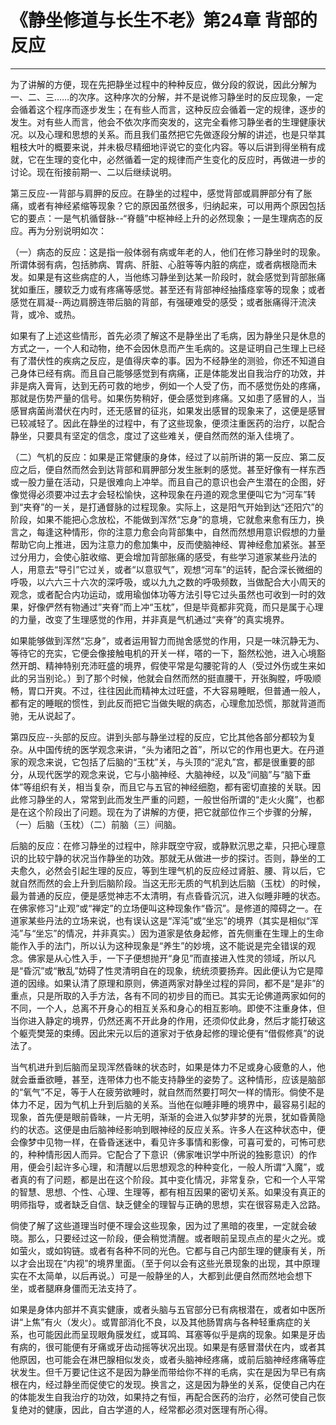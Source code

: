 # 《静坐修道与长生不老》第24章 背部的反应

------

为了讲解的方便，现在先把静坐过程中的种种反应，做分段的叙说，因此分解为一、二、三……的次序。这种序次的分解，并不是说修习静坐时的反应现象，一定会循着这个程序而逐步发生；在有些人而言，这种反应会循着一定的规律，逐步的发生。对有些人而言，他会不依次序而突发的，这完全看修习静坐者的生理健康状况。以及心理和思想的关系。而且我们虽然把它先做逐段分解的讲述，也是只举其粗枝大叶的概要来说，并未极尽精细地评说它的变化内容。等以后讲到得坐稍有成就，它在生理的变化中，必然循着一定的规律而产生变化的反应时，再做进一步的讨论。现在衔接前期一、二以后继续说明。

第三反应-一背部与肩胛的反应。在静坐的过程中，感觉背部或肩胛部分有了胀痛，或者有神经紧缩等现象？它的原因虽然很多，归纳起来，可以用两个原因包括它的要点：一是气机循督脉--“脊髓”中枢神经上升的必然现象；一是生理病态的反应。再为分别说明如次：

（一）病态的反应：这是指一般体弱有病或年老的人，他们在修习静坐时的现象。所谓体弱有病，包括肺病、胃病、肝脏、心脏等等内脏的病症，或者病根隐而未发。如果是有这些病症的人，当他练习静坐到达某一阶段时，就会感觉到背部胀痛犹如重压，腰软乏力或有疼痛等感觉。甚至还有背部神经抽搐痉挛等的现象；或者感觉在肩凝--两边肩膀连带后脑的背部，有强硬难受的感受；或者胀痛得汗流浃背，或冷、或热。

如果有了上述这些情形，首先必须了解这不是静坐出了毛病，因为静坐只是休息的方式之一，一个人和动物，绝不会因休息而产生毛病的。这是证明自己生理上已经有了潜伏性的疾病之反应，是值得庆幸的事。因为不经静坐的测验，你还不知道自己身体已经有病。而且自己能够感觉到有病痛，正是体能发出自我治疗的功效，并非是病入膏肓，达到无药可救的地步，例如一个人受了伤，而不感觉伤处的疼痛，那就是伤势严量的信号。如果伤势稍好，便会感觉到疼痛。又如患了感冒的人，当感冒病菌尚潜伏在内时，还无感冒的征兆，如果发出感冒的现象来了，这便是感冒已较减轻了。因此在静坐的过程中，有了这些现象，便须注重医药的治疗，以配合静坐，只要具有坚定的信念，度过了这些难关，便自然而然的渐入佳境了。

（二）气机的反应：如果是正常健康的身体，经过了以前所讲的第一反应、第二反应之后，便自然而然会到达背部和肩胛部分发生胀剌的感觉。甚至好像有一样东西或一股力量在活动，只是很难向上冲举。而且自己的意识也会产生潜在的企图，好像觉得必须要冲过去才会轻松愉快，这种现象在丹道的观念里便叫它为“河车”转到“夹脊”的一关，是打通督脉的过程现象。实际上，这是阳气开始到达“还阳穴”的阶段，如果不能把心念放松，不能做到浑然“忘身”的意境，它就愈来愈有压力，换言之，每逢这种情形，你的注意力愈会向背部集中，自然而然想用意识假想的力量帮助它向上推进，因为注意力的愈加集中，反而使脑神经、胃神经愈加紧张。甚至过分用力，会使心脏收缩、更会增加背部胀痛的感受，有些学习道家某些丹法的人，用意去“导引”它过关，或者“以意驭气”，观想“河车”的运转，配合深长微细的呼吸，以六六三十六次的深呼吸，或以九九之数的呼吸频数，当做配合大小周天的观念，或者配合内功运动，或用瑜伽体功等方法引导它过头虽然也可收到一时的效果，好像俨然有物通过”夹脊”而上冲“玉枕”，但是毕竟都非究竟，而只是属于心理的力量，改变了生理感觉的作用，并非真是气机通过“夹脊”的真实境界。

如果能够做到浑然“忘身”，或者运用智力而抛舍感觉的作用，只是一味沉静无为、等待它的充实，它便会像接触电机的开关一样，嗒的一下，豁然松弛，进入心境豁然开朗、精神特别充沛旺盛的境界，假使平常是勾腰驼背的人（受过外伤或生来如此的另当别论。）到了那个时候，他就会自然而然的挺直腰干，开张胸膛，呼吸顺畅，胃口开爽。不过，往往因此而精神太过旺盛，不大容易睡眠，但普通一般人，都有定的睡眠的惯性，到此反而把它当做失眠的病态，心理愈加恐慌，那就背道而驰，无从说起了。

第四反应--头部的反应。讲到头部与静坐过程的反应，它比其他各部分都较为复杂。从中国传统的医学观念来讲，“头为诸阳之首”，所以它的作用也更大。在丹道家的观念来说，它包括了后脑的“玉枕”关，与头顶的“泥丸”宫，都是很重要的部分，从现代医学的观念来说，它与小脑神经、大脑神经，以及“间脑”与“脑下垂体”等组织有关，相当复杂，而且它与五官的神经细胞，都有密切直接的关联。因此修习静坐的人，常常到此而发生严重的问题，一般世俗所谓的“走火火魔”，也都是在这个阶段出了问题。现在为了讲解的方便，把它就部位作三个步骤的分解，（一）后脑（玉枕）（二）前脑（三）间脑。

后脑的反应：在修习静坐的过程中，除非既空守寂，或静默沉思之辈，只把心理意识的比较宁静的状况当作静坐的功效。那就无从做进一步的探讨。否则，静坐的工夫愈久，必然会引起生理的反应，等到生理气机的反应经过肾脏、腰、背以后，它就自然而然的会上升到后脑阶段。当这无形无质的气机到达后脑（玉枕）的时候，最为普通的反应，便是感觉神志不太清明，有点昏昏沉沉，进入似睡非睡的状态。在佛家修习“止观”或“禅定”的立场便叫这种现象作“昏沉”。是修道的障碍之一。在道家某些丹法的立场来说，也有误认这是“浑沌”或“坐忘”的境界（其实是相似“浑沌”与“坐忘”的情况，并非真实。）因为道家是依身起修，首先侧重在生理上的生命能作入手的法门，所以认为这种现象是“养生”的妙境，这不能说是完全错误的观念。佛家是从心性入手，一下子便想抛开“身见”而直接进入性灵的领域，所以凡是“昏沉”或“散乱”妨碍了性灵清明自在的现象，统统须要扬弃。因此便认为它是障道的因缘。如果认清了原理和原则，佛道两家对静坐过程的异同，都不是“是非”的重点，只是所取的入手方法，各有不同的初步目的而已。其实无论佛道两家如何的不同，一个人，总离不开身心的相互关系和身心的相互影响。即使不注重身体，但当你进入静定的境界，仍然还离不开此身的作用，还须仰仗此身，然后才能打破这个躯壳樊笼的束缚。因此宋元以后的道家对于依身起修的理论便有“借假修真”的说法了。

当气机进升到后脑而呈现浑然昏昧的状态时，如果是体力不足或身心疲惫的人，他就会垂垂欲睡，甚至，连带体力也不能支持静坐的姿势了。这种情形，应该是脑部的“氧气”不足，等于人在疲劳欲睡时，就自然而然要打呵欠一样的情形。倘使不是体力不足，因为气机上升到后脑的关系。当他在似睡非睡的境界中，最容易引起的现象，首先便是眼前昏昧，一片无明，渐渐的会进入似梦非梦的光景，犹如昏黄隐约的状态。这便是由后脑神经影响到眼神经的反应关系。许多人在这种状态中，便会像梦中见物一样，在昏昏迷迷中，看见许多事情和影像，可喜可爱的，可怖可悲的，种种情形因人而异。它配合了下意识（佛家唯识学中所说的独影意识）的作用，便会引起许多心理，和清醒以后思想观念的种种变化，一般人所谓“入魔”，或者真的有了问题，都是出在这个阶段。其中变化情况，非常复杂，它和一个人平常的智慧、思想、个性、心理、生理等，都有相互因果的密切关系。如果没有真正的明师指导，或者缺乏自信、缺乏健全的理智与正确的思想，实在很容易走入岔路。

倘使了解了这些道理当时便不理会这些现象，因为过了黑暗的夜里，一定就会破晓。那么，只要经过这一阶段，便会稍觉清醒。或者眼前呈现点点的星火之光。或如萤火，或如钩链。或者有各种不同的光色。它都与自己内部生理的健康有关，所以才会出现在“内视”的境界里面。（至于何以会有这些光景现象的出现，其中原理实在不太简单，以后再说。）可是一般静坐的人，大都到此便自然而然地会想下坐，或者腿麻身僵而无法支持了。

如果是身体内部并不真实健康，或者头脑与五官部分已有病根潜在，或者如中医所讲“上焦”有火（发火）。或胃部消化不良，以及其他肠胃病与各种轻重病症的关系，也可能因此而呈现眼角膜发红，或耳鸣、耳塞等似乎是病的现象。如果是牙齿有病的，很可能便有牙痛或牙齿动摇等状况出现。如果是有感冒潜伏在内，或者其他原因，也可能会在淋巴腺相似发炎，或者头脑神经疼痛，或前后脑神经疼痛等症状发生。但千万要记住这不是因为静坐而带给你不祥的毛病，实在是因为早已有病根在内，经过静坐而促使它的发现。换言之，这是因为静坐的关系，促使自己内在的体能发生自我治疗的功效，如果持之有恒，再配合医药的治疗，必然可使自己恢复绝对的健康，因此，自古学道的人，经常都必须对医理有所心得。